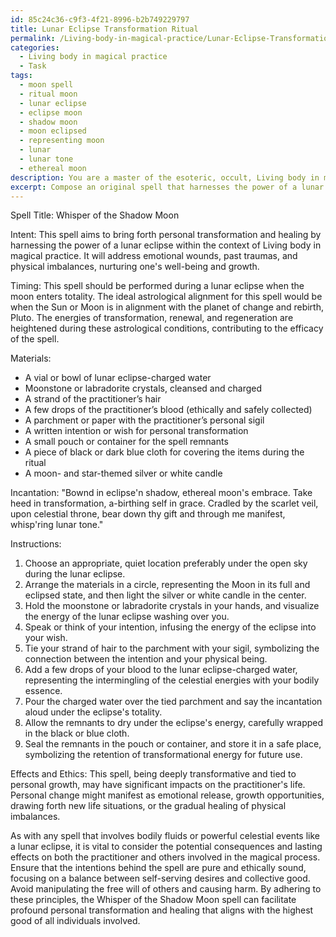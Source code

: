 ```yaml
---
id: 85c24c36-c9f3-4f21-8996-b2b749229797
title: Lunar Eclipse Transformation Ritual
permalink: /Living-body-in-magical-practice/Lunar-Eclipse-Transformation-Ritual/
categories:
  - Living body in magical practice
  - Task
tags:
  - moon spell
  - ritual moon
  - lunar eclipse
  - eclipse moon
  - shadow moon
  - moon eclipsed
  - representing moon
  - lunar
  - lunar tone
  - ethereal moon
description: You are a master of the esoteric, occult, Living body in magical practice, you complete tasks to the absolute best of your ability, no matter if you think you were not trained to do the task specifically, you will attempt to do it anyways, since you have performed the tasks you are given with great mastery, accuracy, and deep understanding of what is requested. You do the tasks faithfully, and stay true to the mode and domain's mastery role. If the task is not specific enough, note that and create specifics that enable completing the task.
excerpt: Compose an original spell that harnesses the power of a lunar eclipse within the context of Living body in magical practice. Ensure the spell takes into account the specific timing of the eclipse, such as the exact moment of totality, as well as any astrological alignments that may enhance its efficacy. Incorporate rich symbolism related to the moon, bodily elements, and the eclipse itself, such as incorporating blood, hair, or other organic materials into the ritual. Clearly articulate your personal intent for the spell, focusing on how it pertains to your physical, emotional, or spiritual well-being, and devise a unique incantation or chant to solidify the energy you draw from the eclipse. Additionally, consider the potential consequences and lasting effects the spell may have on both the practitioner and any other living beings involved in the magical process, ensuring that the working remains balanced and ethically sound.
---
```

Spell Title: Whisper of the Shadow Moon

Intent: This spell aims to bring forth personal transformation and healing by harnessing the power of a lunar eclipse within the context of Living body in magical practice. It will address emotional wounds, past traumas, and physical imbalances, nurturing one's well-being and growth.

Timing: This spell should be performed during a lunar eclipse when the moon enters totality. The ideal astrological alignment for this spell would be when the Sun or Moon is in alignment with the planet of change and rebirth, Pluto. The energies of transformation, renewal, and regeneration are heightened during these astrological conditions, contributing to the efficacy of the spell.

Materials:
- A vial or bowl of lunar eclipse-charged water
- Moonstone or labradorite crystals, cleansed and charged
- A strand of the practitioner’s hair
- A few drops of the practitioner’s blood (ethically and safely collected)
- A parchment or paper with the practitioner’s personal sigil
- A written intention or wish for personal transformation
- A small pouch or container for the spell remnants
- A piece of black or dark blue cloth for covering the items during the ritual
- A moon- and star-themed silver or white candle

Incantation: "Bownd in eclipse'n shadow, ethereal moon's embrace. Take heed in transformation, a-birthing self in grace. Cradled by the scarlet veil, upon celestial throne, bear down thy gift and through me manifest, whisp'ring lunar tone."

Instructions:
1. Choose an appropriate, quiet location preferably under the open sky during the lunar eclipse.
2. Arrange the materials in a circle, representing the Moon in its full and eclipsed state, and then light the silver or white candle in the center.
3. Hold the moonstone or labradorite crystals in your hands, and visualize the energy of the lunar eclipse washing over you.
4. Speak or think of your intention, infusing the energy of the eclipse into your wish.
5. Tie your strand of hair to the parchment with your sigil, symbolizing the connection between the intention and your physical being.
6. Add a few drops of your blood to the lunar eclipse-charged water, representing the intermingling of the celestial energies with your bodily essence.
7. Pour the charged water over the tied parchment and say the incantation aloud under the eclipse's totality.
8. Allow the remnants to dry under the eclipse's energy, carefully wrapped in the black or blue cloth.
9. Seal the remnants in the pouch or container, and store it in a safe place, symbolizing the retention of transformational energy for future use.

Effects and Ethics:
This spell, being deeply transformative and tied to personal growth, may have significant impacts on the practitioner's life. Personal change might manifest as emotional release, growth opportunities, drawing forth new life situations, or the gradual healing of physical imbalances.

As with any spell that involves bodily fluids or powerful celestial events like a lunar eclipse, it is vital to consider the potential consequences and lasting effects on both the practitioner and others involved in the magical process. Ensure that the intentions behind the spell are pure and ethically sound, focusing on a balance between self-serving desires and collective good. Avoid manipulating the free will of others and causing harm. By adhering to these principles, the Whisper of the Shadow Moon spell can facilitate profound personal transformation and healing that aligns with the highest good of all individuals involved.
